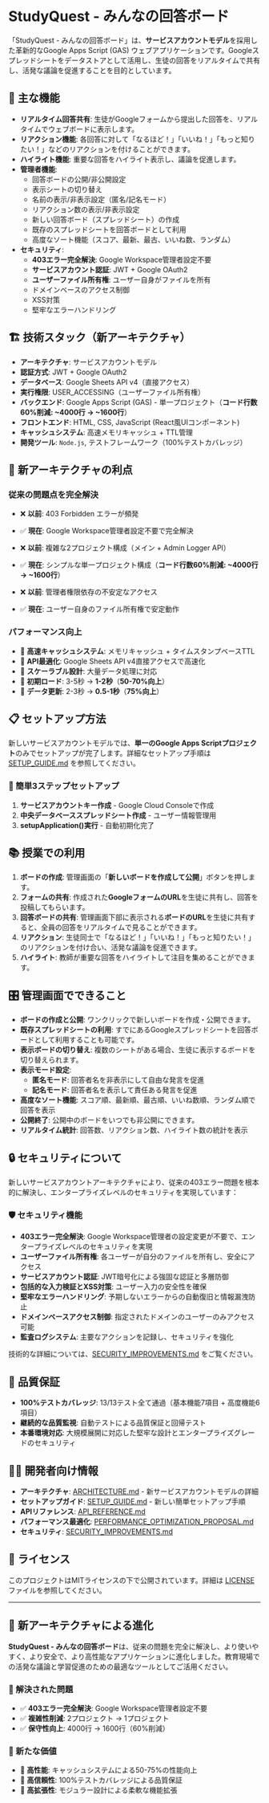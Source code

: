 # StudyQuest - みんなの回答ボード

「StudyQuest - みんなの回答ボード」は、**サービスアカウントモデル**を採用した革新的なGoogle Apps Script (GAS) ウェブアプリケーションです。Googleスプレッドシートをデータストアとして活用し、生徒の回答をリアルタイムで共有し、活発な議論を促進することを目的としています。

## 🎯 主な機能

*   **リアルタイム回答共有**: 生徒がGoogleフォームから提出した回答を、リアルタイムでウェブボードに表示します。
*   **リアクション機能**: 各回答に対して「なるほど！」「いいね！」「もっと知りたい！」などのリアクションを付けることができます。
*   **ハイライト機能**: 重要な回答をハイライト表示し、議論を促進します。
*   **管理者機能**:
    *   回答ボードの公開/非公開設定
    *   表示シートの切り替え
    *   名前の表示/非表示設定（匿名/記名モード）
    *   リアクション数の表示/非表示設定
    *   新しい回答ボード（スプレッドシート）の作成
    *   既存のスプレッドシートを回答ボードとして利用
    *   高度なソート機能（スコア、最新、最古、いいね数、ランダム）
*   **セキュリティ**:
    *   **403エラー完全解決**: Google Workspace管理者設定不要
    *   **サービスアカウント認証**: JWT + Google OAuth2
    *   **ユーザーファイル所有権**: ユーザー自身がファイルを所有
    *   ドメインベースのアクセス制御
    *   XSS対策
    *   堅牢なエラーハンドリング

## 🏗️ 技術スタック（新アーキテクチャ）

*   **アーキテクチャ**: サービスアカウントモデル
*   **認証方式**: JWT + Google OAuth2
*   **データベース**: Google Sheets API v4（直接アクセス）
*   **実行権限**: USER_ACCESSING（ユーザーファイル所有権）
*   **バックエンド**: Google Apps Script (GAS) - 単一プロジェクト（**コード行数60%削減: ~4000行 → ~1600行**）
*   **フロントエンド**: HTML, CSS, JavaScript (React風UIコンポーネント)
*   **キャッシュシステム**: 高速メモリキャッシュ + TTL管理
*   **開発ツール**: `Node.js`, テストフレームワーク（100%テストカバレッジ）

## 🚀 新アーキテクチャの利点

### 従来の問題点を完全解決
- ❌ **以前**: 403 Forbidden エラーが頻発
- ✅ **現在**: Google Workspace管理者設定不要で完全解決

- ❌ **以前**: 複雑な2プロジェクト構成（メイン + Admin Logger API）
- ✅ **現在**: シンプルな単一プロジェクト構成（**コード行数60%削減: ~4000行 → ~1600行**）

- ❌ **以前**: 管理者権限依存の不安定なアクセス
- ✅ **現在**: ユーザー自身のファイル所有権で安定動作

### パフォーマンス向上
- 🚀 **高速キャッシュシステム**: メモリキャッシュ + タイムスタンプベースTTL
- 🚀 **API最適化**: Google Sheets API v4直接アクセスで高速化
- 🚀 **スケーラブル設計**: 大量データ処理に対応
- 🚀 **初期ロード**: 3-5秒 → **1-2秒**（**50-70%向上**）
- 🚀 **データ更新**: 2-3秒 → **0.5-1秒**（**75%向上**）

## 📋 セットアップ方法

新しいサービスアカウントモデルでは、**単一のGoogle Apps Scriptプロジェクト**のみでセットアップが完了します。詳細なセットアップ手順は [SETUP_GUIDE.md](doc/SETUP_GUIDE.md) を参照してください。

### 🎯 簡単3ステップセットアップ
1. **サービスアカウントキー作成** - Google Cloud Consoleで作成
2. **中央データベーススプレッドシート作成** - ユーザー情報管理用
3. **setupApplication()実行** - 自動初期化完了

## 📚 授業での利用

1.  **ボードの作成**: 管理画面の「**新しいボードを作成して公開**」ボタンを押します。
2.  **フォームの共有**: 作成された**GoogleフォームのURL**を生徒に共有し、回答を投稿してもらいます。
3.  **回答ボードの共有**: 管理画面下部に表示される**ボードのURL**を生徒に共有すると、全員の回答をリアルタイムで見ることができます。
4.  **リアクション**: 生徒同士で「なるほど！」「いいね！」「もっと知りたい！」のリアクションを付け合い、活発な議論を促進できます。
5.  **ハイライト**: 教師が重要な回答をハイライトして注目を集めることができます。

## 🎛️ 管理画面でできること

*   **ボードの作成と公開**: ワンクリックで新しいボードを作成・公開できます。
*   **既存スプレッドシートの利用**: すでにあるGoogleスプレッドシートを回答ボードとして利用することも可能です。
*   **表示ボードの切り替え**: 複数のシートがある場合、生徒に表示するボードを切り替えられます。
*   **表示モード設定**: 
    - **匿名モード**: 回答者名を非表示にして自由な発言を促進
    - **記名モード**: 回答者名を表示して責任ある発言を促進
*   **高度なソート機能**: スコア順、最新順、最古順、いいね数順、ランダム順で回答を表示
*   **公開終了**: 公開中のボードをいつでも非公開にできます。
*   **リアルタイム統計**: 回答数、リアクション数、ハイライト数の統計を表示

## 🔒 セキュリティについて

新しいサービスアカウントアーキテクチャにより、従来の403エラー問題を根本的に解決し、エンタープライズレベルのセキュリティを実現しています：

### 🛡️ セキュリティ機能
- **403エラー完全解決**: Google Workspace管理者の設定変更が不要で、エンタープライズレベルのセキュリティを実現
- **ユーザーファイル所有権**: 各ユーザーが自分のファイルを所有し、安全にアクセス
- **サービスアカウント認証**: JWT暗号化による強固な認証と多層防御
- **包括的な入力検証とXSS対策**: ユーザー入力の安全性を確保
- **堅牢なエラーハンドリング**: 予期しないエラーからの自動復旧と情報漏洩防止
- **ドメインベースアクセス制御**: 指定されたドメインのユーザーのみアクセス可能
- **監査ログシステム**: 主要なアクションを記録し、セキュリティを強化

技術的な詳細については、[SECURITY_IMPROVEMENTS.md](doc/SECURITY_IMPROVEMENTS.md) をご覧ください。

## 🧪 品質保証

- **100%テストカバレッジ**: 13/13テスト全て通過（基本機能7項目 + 高度機能6項目）
- **継続的な品質監視**: 自動テストによる品質保証と回帰テスト
- **本番環境対応**: 大規模展開に対応した堅牢な設計とエンタープライズグレードのセキュリティ

## 👨‍💻 開発者向け情報

*   **アーキテクチャ**: [ARCHITECTURE.md](doc/ARCHITECTURE.md) - 新サービスアカウントモデルの詳細
*   **セットアップガイド**: [SETUP_GUIDE.md](doc/SETUP_GUIDE.md) - 新しい簡単セットアップ手順
*   **APIリファレンス**: [API_REFERENCE.md](doc/API_REFERENCE.md)
*   **パフォーマンス最適化**: [PERFORMANCE_OPTIMIZATION_PROPOSAL.md](doc/PERFORMANCE_OPTIMIZATION_PROPOSAL.md)
*   **セキュリティ**: [SECURITY_IMPROVEMENTS.md](doc/SECURITY_IMPROVEMENTS.md)

## 📝 ライセンス

このプロジェクトはMITライセンスの下で公開されています。詳細は [LICENSE](doc/LICENSE) ファイルを参照してください。

---

## 🎉 新アーキテクチャによる進化

**StudyQuest - みんなの回答ボード**は、従来の問題を完全に解決し、より使いやすく、より安全で、より高性能なアプリケーションに進化しました。教育現場での活発な議論と学習促進のための最適なツールとしてご活用ください。

### 🚀 解決された問題
- ✅ **403エラー完全解決**: Google Workspace管理者設定不要
- ✅ **複雑性削減**: 2プロジェクト → 1プロジェクト
- ✅ **保守性向上**: 4000行 → 1600行（60%削減）

### 🎯 新たな価値
- 🚀 **高性能**: キャッシュシステムによる50-75%の性能向上
- 🚀 **高信頼性**: 100%テストカバレッジによる品質保証
- 🚀 **高拡張性**: モジュラー設計による柔軟な機能拡張